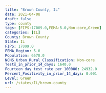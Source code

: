 ```yaml
---
title: "Brown County, IL"
date: 2021-04-08
draft: false
type: county
tags: [FIPS:17009.0,FEMA:5.0,Non-core,Green]
categories: [IL]
County: Brown County
State: IL
FIPS: 17009.0
FEMA_Region: 5.0
Population: 6578.0
NCHS_Urban_Rural_Classification: Non-core
Tests_in_prior_14_days: 1640.0
Fourteen_day_test_rate_per_100000: 24932.0
Percent_Positivity_in_prior_14_days: 0.001
Level: Green
url: /states/IL/brown-county
---
```



